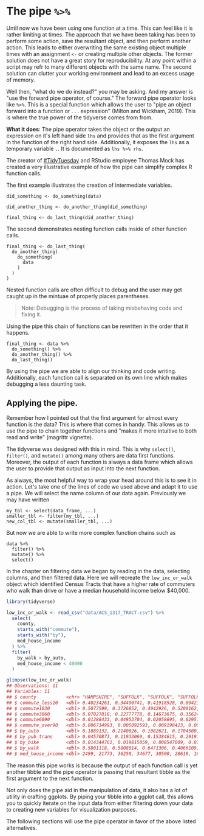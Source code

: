 # The pipe ` %>% ` 



Until now we have been using one function at a time. This can feel like it is rather limiting at times. The approach that we have been taking has been to perform some action, save the resultant object, and then perform another action. This leads to either overwriting the same existing object multiple times with an assignment ` <- ` or creating multiple other objects. The former solution does not have a great story for reproducibility. At any point within a script may refr to many different objects with the same name. The second solution can clutter your working environment and lead to an excess usage of memory.

Well then, "what do we do instead?" you may be asking. And my answer is "use the forward pipe operator, of course." The forward pipe operator looks like ` %>% `. This is a special function which allows the user to "pipe an object forward into a function or . . . expression" (Milton and Wickham, 2019). This is where the true power of the tidyverse comes from from. 

**What it does**: The pipe operator takes the object or the output an expression on it's left hand side `lhs` and provides that as the first argument in the function of the right hand side. Additionally, it exposes the `lhs` as a temporary variable `.`. It is documented as `lhs %>% rhs`.

The creator of [#TidyTuesday](https://github.com/rfordatascience/tidytuesday) and RStudio employee Thomas Mock has created a very illustrative example of how the pipe can simplify complex R function calls. 

The first example illustrates the creation of intermediate variables. 

```
did_something <- do_something(data)

did_another_thing <- do_another_thing(did_something)

final_thing <- do_last_thing(did_another_thing)
```

The second demonstrates nesting function calls inside of other function calls. 

```
final_thing <- do_last_thing(
  do_another_thing(
    do_something(
      data
    )
  )
)
```

Nested function calls are often difficult to debug and the user may get caught up in the mintuae of properly places parentheses.

> Note: Debugging is the process of taking misbehaving code and fixing it.

Using the pipe this chain of functions can be rewritten in the order that it happens.

```
final_thing <- data %>% 
  do_something() %>% 
  do_another_thing() %>% 
  do_last_thing()
```

By using the pipe we are able to align our thinking and code writing. Additionally, each function call is separated on its own line which makes debugging a less daunting task.

## Applying the pipe.

Remember how I pointed out that the first argument for almost every function is the data? This is where that comes in handy. This allows us to use the pipe to chain together functions and "makes it more intuitive to both read and write" (magrittr vignette).

The tidyverse was designed with this in mind. This is why `select()`, `filter()`, and `mutate()` among many others are data first functions. Moreover, the output of each function is always a data frame which allows the user to provide that output as input into the next function.

As always, the most helpful way to wrap your head around this is to see it in action. Let's take one of the lines of code we used above and adapt it to use a pipe. We will select the name column of our data again. Previously we may have written

```
my_tbl <- select(data_frame, ...)
smaller_tbl <- filter(my_tbl, ...)
new_col_tbl <- mutate(smaller_tbl, ...)
``` 

But now we are able to write more complex function chains such as 

```
data %>% 
  filter() %>% 
  mutate() %>% 
  select()
```

In the chapter on filtering data we began by reading in the data, selecting columns, and then filtered data. Here we will recreate the `low_inc_or_walk` object which identified Census Tracts that have a higher rate of commuters who walk than drive or have a median household income below $40,000. 


```r
library(tidyverse)

low_inc_or_walk <- read_csv("data/ACS_1317_TRACT.csv") %>% 
  select(
    county,
    starts_with("commute"),
    starts_with("by"),
    med_house_income
  ) %>% 
  filter(
    by_walk > by_auto,
    med_house_income < 40000
  )

glimpse(low_inc_or_walk)
## Observations: 11
## Variables: 11
## $ county           <chr> "HAMPSHIRE", "SUFFOLK", "SUFFOLK", "SUFFOLK", "…
## $ commute_less10   <dbl> 0.40234261, 0.34490741, 0.41918528, 0.09421755,…
## $ commute1030      <dbl> 0.5077599, 0.3726852, 0.4042926, 0.5200162, 0.5…
## $ commute3060      <dbl> 0.07027818, 0.22777778, 0.14673675, 0.35624747,…
## $ commute6090      <dbl> 0.01288433, 0.04953704, 0.02058695, 0.02951880,…
## $ commute_over90   <dbl> 0.006734993, 0.005092593, 0.009198423, 0.000000…
## $ by_auto          <dbl> 0.1889132, 0.2140026, 0.1082621, 0.1704500, 0.1…
## $ by_pub_trans     <dbl> 0.04570873, 0.11933069, 0.15384615, 0.29191557,…
## $ by_bike          <dbl> 0.014344761, 0.019815059, 0.008547009, 0.071286…
## $ by_walk          <dbl> 0.5801118, 0.5808014, 0.6471306, 0.4066109, 0.3…
## $ med_house_income <dbl> 2499, 21773, 36250, 34677, 30500, 28618, 16094,…
```

The reason this pipe works is because the output of each function call is yet another tibble and the pipe operator is passing that resultant tibble as the first argument to the next function. 

Not only does the pipe aid in the manipulation of data, it also has a lot of utility in crafting ggplots. By piping your tibble into a ggplot call, this allows you to quickly iterate on the input data from either filtering down your data to creating new variables for visualization purposes. 

The following sections will use the pipe operator in favor of the above listed alternatives. 







